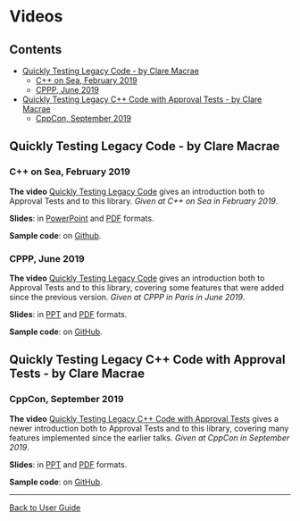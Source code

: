 <a id="top"></a>

# Videos


<!-- toc -->
## Contents

  * [Quickly Testing Legacy Code - by Clare Macrae](#quickly-testing-legacy-code---by-clare-macrae)
    * [C++ on Sea, February 2019](#c-on-sea-february-2019)
    * [CPPP, June 2019](#cppp-june-2019)
  * [Quickly Testing Legacy C++ Code with Approval Tests - by Clare Macrae](#quickly-testing-legacy-c-code-with-approval-tests---by-clare-macrae)
    * [CppCon, September 2019](#cppcon-september-2019)<!-- endToc -->


## Quickly Testing Legacy Code - by Clare Macrae

### C++ on Sea, February 2019

**The video** [Quickly Testing Legacy Code](https://youtu.be/dtm8V3TIB6k) gives an introduction both to Approval Tests and to this library. *Given at C++ on Sea in February 2019*.

**Slides**: in [PowerPoint](https://www.slideshare.net/ClareMacrae/quickly-testing-legacy-code) and [PDF](https://github.com/philsquared/cpponsea-slides/raw/master/2019/Clare%20Macrae%20-%20Quickly%20Testing%20Legacy%20Code.pdf) formats. 

**Sample code**: on [Github](https://github.com/claremacrae/cpponsea2019).

### CPPP, June 2019

**The video** [Quickly Testing Legacy Code](https://www.youtube.com/watch?v=JnoNTc-BmB8) gives an introduction both to Approval Tests and to this library, covering some features that were added since the previous version. *Given at CPPP in Paris in June 2019*.

**Slides**: in [PPT](https://www.slideshare.net/ClareMacrae/quickly-testing-legacy-code-cpppfr-2019-clare-macrae) and [PDF](https://github.com/cppp-france/CPPP-19/tree/master/quickly_testing_legacy_code-Clare_Macrae) formats. 

**Sample code**: on [GitHub](https://github.com/claremacrae/cppp2019).

## Quickly Testing Legacy C++ Code with Approval Tests - by Clare Macrae


### CppCon, September 2019

**The video** [Quickly Testing Legacy C++ Code with Approval Tests](https://www.youtube.com/watch?v=3GZHvcdq32s) gives a newer introduction both to Approval Tests and to this library, covering many features implemented since the earlier talks. *Given at CppCon in September 2019*.

**Slides**: in [PPT](https://www.slideshare.net/ClareMacrae/quickly-testing-legacy-c-code-with-approval-tests) and [PDF](https://github.com/CppCon/CppCon2019/tree/master/Presentations/quickly_testing_legacy_cpp_code_with_approval_tests) formats. 

**Sample code**: on [GitHub](https://github.com/claremacrae/ApprovalTests.cpp.Demos/tree/2019-09-cppcon).

---

[Back to User Guide](/doc/README.md#top)
